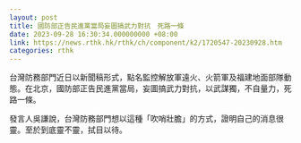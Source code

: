 ```yaml
---
layout: post
title: 國防部正告民進黨當局妄圖搞武力對抗　死路一條
date: 2023-09-28 16:30:34.000000000 +08:00
link: https://news.rthk.hk/rthk/ch/component/k2/1720547-20230928.htm
categories: rthk
---
```


台灣防務部門近日以新聞稿形式，點名監控解放軍遠火、火箭軍及福建地面部隊動態。在北京，國防部正告民進黨當局，妄圖搞武力對抗，以武謀獨，不自量力，死路一條。

發言人吳謙說，台灣防務部門想以這種「吹哨壯膽」的方式，證明自己的消息很靈。至於到底靈不靈，拭目以待。
